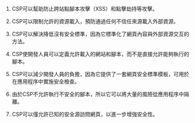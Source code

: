 

1. CSP可以幫助防止跨站點腳本攻擊（XSS）和點擊劫持等攻擊。

2. CSP可以限制允許的資源載入，預防通過任何不信任來源載入外部資源。

3. CSP可以解決降低沒有安全標準，因為它標準化了網頁內容與外部資源交互的方法。

4. CSP使開發人員可以定義允許載入的網站和腳本，而不是直接允許能夠執行的腳本。

5. CSP可以減少開發人員的負擔，因為它提供了一套網頁安全標準模板，可用於在應用程序中實施安全檢查。

6. 由於CSP不允許執行不安全的腳本，所以它可以將大量的風險從應用程序中隔離。

7. CSP可以僅允許已知的安全源訪問網頁，以進一步增強安全性。